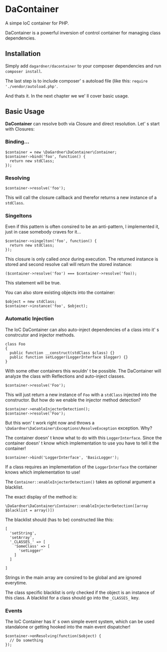 # DaContainer


A simpe IoC container for PHP.

DaContainer is a powerful inversion of control container for managing class dependencies.

## Installation

Simply add ```dagardner/dacontainer``` to your composer dependencies and run ```composer install```.

The last step is to include composer' s autoload file (like this: ```require './vendor/autoload.php'```.

And thats it. In the next chapter we we' ll cover basic usage.

## Basic Usage

**DaContainer** can resolve both via Closure and direct resolution. Let' s start with Closures:

### Binding...

    $container = new \DaGardner\DaContainer\Container;
    $container->bind('foo', function() {
      return new stdClass;
    });

### Resolving

    $container->resolve('foo');

This will call the closure callback and therefor returns a new instance of a ```stdClass```.

### Singeltons

Even if this pattern is often consired to be an anti-pattern, I implemented it, just in case somebody craves for it...

    $container->singelton('foo', function() {
      return new stdClass;
    });

This closure is only called *once* during execution. The returned instance is stored and second resolve call will return the stored instance:

    ($container->resolve('foo') === $container->resolve('foo));

This statement will be true.

You can also store existing objects into the container:

    $object = new stdClass;
    $container->instance('foo', $object);


### Automatic Injection

The IoC DaContainer can also auto-inject dependencies of a class into it' s constrcutor and injector methods.

    class Foo
    {
      public function __construct(stdClass $class) {}
      public function setLogger(LoggerInterface $logger) {}
    }

With some other containers this wouldn' t be possible. The DaContainer will analyze the class with Reflections and auto-inject classes.

    $container->resolve('Foo');

This will just return a new instance of ```Foo``` with a ```stdClass``` injected into the constructor.
But how do we enable the injector method detection?

    $container->enableInjecterDetection();
    $container->resolve('Foo');

But this won' t work right now and throws a ```\DaGardner\DaContainer\Exceptions\ResolveException``` exception. Why?

The container doesn' t know what to do with this ```LoggerInterface```. Since the container doesn' t know which implementation to use you have to tell it the container!

    $container->bind('LoggerInterface', 'BasicLogger');

If a class requires an implementation of the ```LoggerInterface``` the container knows which implementation to use!


The ```Container::enableInjecterDetection()``` takes as optional argument a blacklist.

The exact display of the method is:

    \DaGardner\DaContainer\Container::enableInjecterDetection([array $blacklist = array()])

The blacklist should (has to be) constructed like this:

    [
      'setString',
      'setArray',
      '_CLASSES_' => [
        'SomeClass' => [
          'setLogger'
        ]
      ]
    
    ]

Strings in the main array are consired to be global and are ignored everytime.

The class specific blacklist is only checked if the object is an instance of this class. A blacklist for a class should go into the ```_CLASSES_``` key.

### Events

The IoC Container has it' s own simple event system, which can be used standalone or getting hooked into the main event dispatcher!

    $container->onResolving(function($object) {
      // Do something
    });

